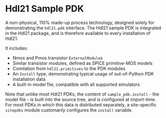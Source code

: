 
# Hdl21 Sample PDK

A non-physical, 110% made-up process technology, designed solely for demonstrating the `hdl21.pdk` interface. 
The Hdl21 sample PDK is integrated in the Hdl21 package, and is therefore available to every installation of Hdl21. 

It includes: 
* Nmos and Pmos transistor `ExternalModule`s
* Similar transistor modules, defined as SPICE primitive-MOS models
* Comilation from `hdl21.primitives` to the PDK modules 
* An `Install` type, demonstrating typical usage of out-of-Python PDK installation data 
* A built-in model file, compatible with all supported simulators

Note that unlike most Hdl21 PDKs, the content of `sample_pdk.install` - the model file - 
*is* built into the source tree, and is configured at import-time. 
For most PDKs in which this data is distributed separately, 
a site-specific `sitepdks` module customarily configures the `install` variable.
